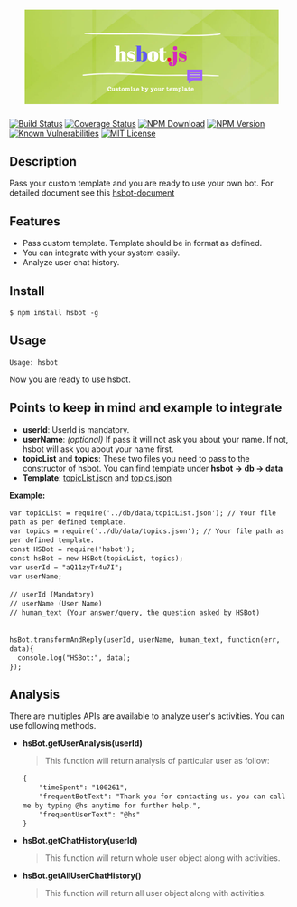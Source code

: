 <h1 align="center">
  <img width="450" src="logo.png" alt="hsbot.js">
  <br>
</h1>

[![Build Status](https://travis-ci.org/hrdk108/hsbot.svg?style=plastic)](https://travis-ci.org/hrdk108/hsbot)
[![Coverage Status](https://img.shields.io/coveralls/github/hrdk108/hsbot.svg?branch=master)](https://coveralls.io/github/hrdk108/hsbot?branch=master)
[![NPM Download](https://img.shields.io/npm/dt/hsbot.svg?style=plastic)](https://www.npmjs.com/package/hsbot)
[![NPM Version](https://img.shields.io/npm/v/hsbot.svg?style=plastic)](https://www.npmjs.com/package/hsbot)
[![Known Vulnerabilities](https://snyk.io/test/github/hrdk108/hsbot/badge.svg?style=plastic)](https://snyk.io/test/github/hrdk108/hsbot)
[![MIT License](https://img.shields.io/badge/license-MIT-blue.svg?style=plastic)](https://github.com/hrdk108/hsbot/blob/master/LICENSE)


## Description

Pass your custom template and you are ready to use your own bot.
For detailed document see this [hsbot-document](https://hrdk108.github.io/hsbot/)

## Features

- Pass custom template. Template should be in format as defined.
- You can integrate with your system easily.
- Analyze user chat history.

## Install

```
$ npm install hsbot -g
```
## Usage

```
Usage: hsbot
```
Now you are ready to use hsbot.

## Points to keep in mind and example to integrate

* __userId__: UserId is mandatory.
* __userName__: *(optional)* If pass it will not ask you about your name. If not, hsbot will ask you about your name first.
* __topicList__ and __topics__: These two files you need to pass to the constructor of hsbot. You can find template under __hsbot -> db -> data__
* __Template__: [topicList.json](https://github.com/hrdk108/hsbot/blob/master/db/data/topicList.json) and [topics.json](https://github.com/hrdk108/hsbot/blob/master/db/data/topics.json)

__Example:__

```
var topicList = require('../db/data/topicList.json'); // Your file path as per defined template.
var topics = require('../db/data/topics.json'); // Your file path as per defined template.
const HSBot = require('hsbot');
const hsBot = new HSBot(topicList, topics);
var userId = "aQ11zyTr4u7I";
var userName;
 
// userId (Mandatory)
// userName (User Name)
// human_text (Your answer/query, the question asked by HSBot)


hsBot.transformAndReply(userId, userName, human_text, function(err, data){
  console.log("HSBot:", data);
});

```

## Analysis

There are multiples APIs are available to analyze user's activities.
You can use following methods.

* __hsBot.getUserAnalysis(userId)__
	> This function will return analysis of particular user as follow:
	```
	{
		"timeSpent": "100261",
		"frequentBotText": "Thank you for contacting us. you can call me by typing @hs anytime for further help.",
		"frequentUserText": "@hs"
	}
	```

* __hsBot.getChatHistory(userId)__
	> This function will return whole user object along with activities.

* __hsBot.getAllUserChatHistory()__
	> This function will return all user object along with activities.